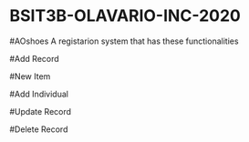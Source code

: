 # BSIT3B-OLAVARIO-INC-2020

#AOshoes
A registarion system that has these functionalities

#Add Record

#New Item

#Add Individual

#Update Record

#Delete Record

